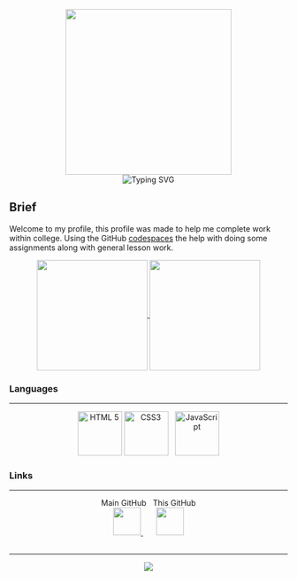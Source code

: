 <div align="center">
<img width="300" height="300" src="https://media.giphy.com/media/v1.Y2lkPTc5MGI3NjExeGp5a2ZuM3Q5NmdhNGp1aTd4dXBjOWJya2FweTBnb2V0cDFvOXBtdyZlcD12MV9pbnRlcm5hbF9naWZfYnlfaWQmY3Q9cw/WFZvB7VIXBgiz3oDXE/giphy.gif">
<br/>
<img src="https://readme-typing-svg.demolab.com?font=Comfortaa&weight=900&size=36&pause=1000&color=8407F7&center=true&vCenter=true&random=false&width=500&lines=Jordan+Picton" alt="Typing SVG" />
</div>
<h2>
  Brief
</h2>
<p>
  Welcome to my profile, this profile was made to help me complete work within college. Using the GitHub <a href="https://github.com/features/codespaces">codespaces</a> the help with doing some assignments along with general lesson work.
</p>

<div align="center">
<a href="https://github.com/JPicton-HCFE/github-readme-stats">
  <img height=200 align="center" src="https://github-readme-stats.vercel.app/api?username=JPicton-HCFE&show_icons=true&theme=tokyonight" />
</a>
<a href="https://github.com/JPicton-HCFE/convoychat">
  <img height=200 align="center" src="https://github-readme-stats.vercel.app/api/top-langs?username=JPicton-HCFE&layout=compact&langs_count=8&card_width=320&show_icons=true&theme=tokyonight" />
</a>
</div>

<h3>Languages</h3>
<hr />
<div align="center">
  <img alt="HTML 5" height="80" width="80" src="https://user-images.githubusercontent.com/25181517/192158954-f88b5814-d510-4564-b285-dff7d6400dad.png">
  <img alt="CSS3" height="80" width="80" src="https://user-images.githubusercontent.com/25181517/183898674-75a4a1b1-f960-4ea9-abcb-637170a00a75.png">
  &nbsp;
  <img alt="JavaScript" height="80" width="80" src="https://user-images.githubusercontent.com/25181517/117447155-6a868a00-af3d-11eb-9cfe-245df15c9f3f.png">
</div>

<h3>Links</h3>
<hr/>
<div align="center">
  Main GitHub &nbsp; This GitHub
</div>
<div align="center">
<a href="https://github.com/JordanPicton">
  <img height="50" width="50" src="https://static-00.iconduck.com/assets.00/github-desktop-icon-2046x2048-r5plljad.png">
</a>
&nbsp;
&nbsp;
&nbsp;
<a href="https://github.com/JPicton-HCFE">
  <img height="50" width="50" src="https://www.svgrepo.com/show/475654/github-color.svg">
</a>
</div>
<br />
<hr />
<div align="center">
  <a href="https://www.hartlepoolfe.ac.uk">
    <img src="https://neonfutures.org.uk/media/ry1mpbmp/hartlepool-college-logo-300x212.jpg?width=400&mode=min">
  </a>
</div>
